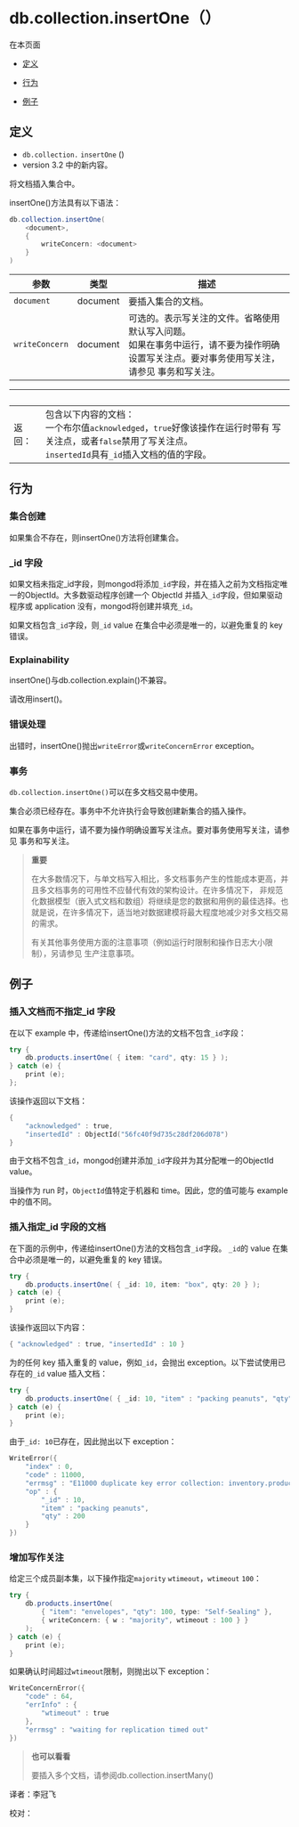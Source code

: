 # [ ](#)db.collection.insertOne（）

[]()

在本页面

*   [定义](#definition)

*   [行为](#behaviors)

*   [例子](#examples)

## <span id="definition">定义</span>

*   `db.collection.`  `insertOne` ()
   *   version 3.2 中的新内容。

将文档插入集合中。

insertOne()方法具有以下语法：

```powershell
db.collection.insertOne(
    <document>,
    {
        writeConcern: <document>
    }
)
```

| 参数           | 类型     | 描述                                                         |
| -------------- | -------- | ------------------------------------------------------------ |
| `document`     | document | 要插入集合的文档。                                           |
| `writeConcern` | document | 可选的。表示写关注的文件。省略使用默认写入问题。<br />如果在事务中运行，请不要为操作明确设置写关注点。要对事务使用写关注，请参见 事务和写关注。 |

| <br /> |                                                              |
| ------ | ------------------------------------------------------------ |
| 返回： | 包含以下内容的文档：<br />一个布尔值`acknowledged`，`true`好像该操作在运行时带有 写关注点，或者`false`禁用了写关注点。<br />`insertedId`具有`_id`插入文档的值的字段。 |

## <span id="behaviors">行为</span>

### 集合创建

如果集合不存在，则insertOne()方法将创建集合。

### _id 字段

如果文档未指定\_id字段，则mongod将添加`_id`字段，并在插入之前为文档指定唯一的ObjectId。大多数驱动程序创建一个 ObjectId 并插入`_id`字段，但如果驱动程序或 application 没有，mongod将创建并填充`_id`。

如果文档包含`_id`字段，则`_id` value 在集合中必须是唯一的，以避免重复的 key 错误。

### Explainability

insertOne()与db.collection.explain()不兼容。

请改用insert()。

### 错误处理

出错时，insertOne()抛出`writeError`或`writeConcernError` exception。

### 事务

`db.collection.insertOne()`可以在多文档交易中使用。

集合必须已经存在。事务中不允许执行会导致创建新集合的插入操作。

如果在事务中运行，请不要为操作明确设置写关注点。要对事务使用写关注，请参见 事务和写关注。

> **重要**
>
> 在大多数情况下，与单文档写入相比，多文档事务产生的性能成本更高，并且多文档事务的可用性不应替代有效的架构设计。在许多情况下， 非规范化数据模型（嵌入式文档和数组）将继续是您的数据和用例的最佳选择。也就是说，在许多情况下，适当地对数据建模将最大程度地减少对多文档交易的需求。
>
> 有关其他事务使用方面的注意事项（例如运行时限制和操作日志大小限制），另请参见 生产注意事项。

## <span id="examples">例子</span>

### 插入文档而不指定_id 字段

在以下 example 中，传递给insertOne()方法的文档不包含`_id`字段：

```powershell
try {
    db.products.insertOne( { item: "card", qty: 15 } );
} catch (e) {
    print (e);
};
```

该操作返回以下文档：

```powershell
{
    "acknowledged" : true,
    "insertedId" : ObjectId("56fc40f9d735c28df206d078")
}
```

由于文档不包含`_id`，mongod创建并添加`_id`字段并为其分配唯一的ObjectId value。

当操作为 run 时，`ObjectId`值特定于机器和 time。因此，您的值可能与 example 中的值不同。

### 插入指定_id 字段的文档

在下面的示例中，传递给insertOne()方法的文档包含`_id`字段。 `_id`的 value 在集合中必须是唯一的，以避免重复的 key 错误。

```powershell
try {
    db.products.insertOne( { _id: 10, item: "box", qty: 20 } );
} catch (e) {
    print (e);
}
```

该操作返回以下内容：

```powershell
{ "acknowledged" : true, "insertedId" : 10 }
```

为的任何 key 插入重复的 value，例如`_id`，会抛出 exception。以下尝试使用已存在的`_id` value 插入文档：

```powershell
try {
    db.products.insertOne( { _id: 10, "item" : "packing peanuts", "qty" : 200 } );
} catch (e) {
    print (e);
}
```

由于`_id: 10`已存在，因此抛出以下 exception：

```powershell
WriteError({
    "index" : 0,
    "code" : 11000,
    "errmsg" : "E11000 duplicate key error collection: inventory.products index: _id_ dup key: { : 10.0 }",
    "op" : {
        "_id" : 10,
        "item" : "packing peanuts",
        "qty" : 200
    }
})
```

### 增加写作关注

给定三个成员副本集，以下操作指定`majority` `wtimeout`，`wtimeout` `100`：

```powershell
try {
    db.products.insertOne(
        { "item": "envelopes", "qty": 100, type: "Self-Sealing" },
        { writeConcern: { w : "majority", wtimeout : 100 } }
    );
} catch (e) {
    print (e);
}
```

如果确认时间超过`wtimeout`限制，则抛出以下 exception：

```powershell
WriteConcernError({
    "code" : 64,
    "errInfo" : {
        "wtimeout" : true
    },
    "errmsg" : "waiting for replication timed out"
})
```

> **也可以看看**
>
> 要插入多个文档，请参阅db.collection.insertMany()



译者：李冠飞

校对：